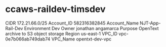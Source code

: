 # ccaws-raildev-timsdev

CIDR            172.21.66.0/25
Account_ID      582316382845
Account_Name    NJT-App-Rail-Dev 
Environment     Dev
Owner           jonathan angamarca
Purpose         OpenText archive to S3 object storage
Region          us-east-1
VPC_ID          vpc-0e7b066ab749dab74
VPC_Name        opentxt-dev-vpc